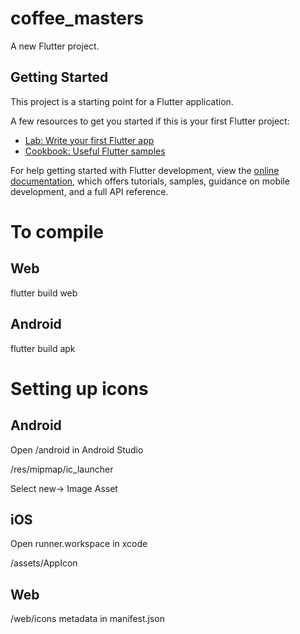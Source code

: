 # coffee_masters

A new Flutter project.

## Getting Started

This project is a starting point for a Flutter application.

A few resources to get you started if this is your first Flutter project:

- [Lab: Write your first Flutter app](https://docs.flutter.dev/get-started/codelab)
- [Cookbook: Useful Flutter samples](https://docs.flutter.dev/cookbook)

For help getting started with Flutter development, view the
[online documentation](https://docs.flutter.dev/), which offers tutorials,
samples, guidance on mobile development, and a full API reference.


# To compile

## Web

flutter build web

## Android

flutter build apk

# Setting up icons

## Android

Open /android in Android Studio

/res/mipmap/ic_launcher

Select new-> Image Asset

## iOS

Open runner.workspace in xcode

/assets/AppIcon

## Web

/web/icons
metadata in manifest.json

